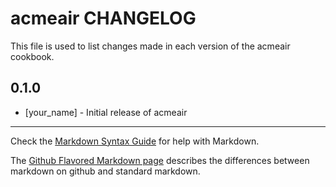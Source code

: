 acmeair CHANGELOG
=================

This file is used to list changes made in each version of the acmeair cookbook.

0.1.0
-----
- [your_name] - Initial release of acmeair

- - -
Check the [Markdown Syntax Guide](http://daringfireball.net/projects/markdown/syntax) for help with Markdown.

The [Github Flavored Markdown page](http://github.github.com/github-flavored-markdown/) describes the differences between markdown on github and standard markdown.
